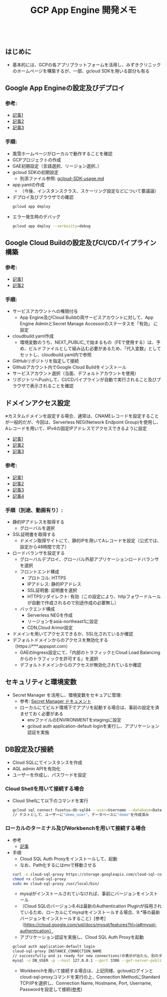 <div align="center">


# GCP App Engine 開発メモ
　　
</div>
<br>

## はじめに
- 基本的には、GCPの各アプリプラットフォームを活用し、みずきクリニックのホームページを構築するが、一部、gcloud SDKを用いる部分も有る


## Google App Engineの設定及びデプロイ
### 参考:
  - [記事1](https://cloud.google.com/appengine/docs/an-overview-of-app-engine?hl=ja)
  - [記事2](https://blog.apar.jp/web/6912/)
  - [記事3](https://blog.g-gen.co.jp/entry/google-app-engine-explained)

### 手順:
- 風雪ホームページがローカルで動作することを確認
- GCPプロジェクトの作成
- GAE初期設定（言語選択、リージョン選択、）
- gcloud SDKの初期設定
  - 別添ファイル参照: [gcloud-SDK-usage.md](./gcloud-SDK-usage.md)
- app.yamlの作成
  - （今後、インスタンスクラス、スケーリング設定などについて要議論）
- デプロイ及びブラウザでの確認
  ```bash
  gcloud app deploy
  ```
- エラー発生時のデバッグ
  ```bash
  gcloud app deploy --verbosity=debug
  ```


## Google Cloud Buildの設定及びCI/CDパイプライン構築
### 参考:
  - [記事1](https://cloud.google.com/build/docs/automating-builds/create-manage-triggers?hl=ja)
  - [記事2](https://qiita.com/suzuki-navi/items/0373f479f5c6e4d98c80)

### 手順:

<!-- - サービスアカウント作成（デフォルトを用いない場合、Cloud Build関連権限付与と合わせて） -->
- サービスアカウントへの権限付与
  - App Engine及びCloud Buildの両サービスアカウントに対して、App Engine AdminとSecret Manage Accessorのステータスを「有効」 に設定
- cloudbuild.yaml作成
  - 環境変数のうち、NEXT_PUBLIC_で始まるもの（FEで使用する）は、予め、ビルドファイルとして組み込む必要があるため、「代入変数」としてセットし、cloudbuild.yaml内で参照
- GitHubリポジトリを指定して接続
- Githubアカウント内でGoogle Cloud Buildをインストール
- サービスアカウント選択（当面、デフォルトアカウントを使用）
  <!-- - デフォルトのサービスアカウントは幅広い権限が付与されているため、別途作成しアタッチすることも検討 -->
- リポジトリへPushして、CI/CDパイプラインが自動で実行されること及びブラウザで表示されることを確認


## ドメインアクセス設定
※カスタムドメインを設定する場合、通常は、CNAMEレコードを設定することが一般的だが、今回は、Serverless NEG(Network Endpoint Group)を使用し、Aレコードを用いて、IPv4の固定IPアドレスでアクセスできるように設定
<!-- - 結果、IPを用いた不正アクセスを防ぐことができる   -->
  - [記事1](https://cloud.google.com/appengine/docs/standard/mapping-custom-domains?hl=ja)
  - [記事2](https://neightbor.jp/blog/app-engine-custom-domain)
  - [記事3](https://recruit.gmo.jp/engineer/jisedai/blog/gae-domain-loadbalancer/)
### 参考:
  - [記事1](https://cloud.google.com/load-balancing/docs/negs/serverless-neg-concepts?hl=ja)
  - [記事2](https://cloud.google.com/vpc/docs/serverless-vpc-access?hl=ja)
  - [記事3](https://zenn.dev/yyykms123/articles/2021-12-24-gae-ip-restriction)
  - [記事4](https://www.youtube.com/watch?v=0CHDPaOIBks)
### 手順（別途、動画有り）:
- 静的IPアドレスを取得する
  - グローバルを選択
- SSL証明書を取得する
  - ドメイン取得サイトにて、静的IPを用いてAレコードを設定（公式では、設定から48時間で完了）
- ロードバランサを設定する
  - グローバルデプロイ、グローバル外部アプリケーションロードバランサを選択
  - フロントエンド構成
    - プロトコル: HTTPS
    - IPアドレス: 静的IPアドレス
    - SSL証明書: 証明書を選択
    - HTTPSリダイレクト: 有効（この設定により、httpフォワードルールが自動で作成されるので別途作成の必要無し）
  - バックエンド構成
    - Serverless NEGを作成
    - リージョンをasia-northeast1に設定
    - CDN,Cloud Armor設定
- ドメインを用いてアクセスできるか、SSL化されているか確認
- デフォルトドメインからのアクセスを無効化する（https://***.appspot.com）
  - GAEのIngress設定にて、「内部のトラフィックとCloud Load Balancingからのトラフィックを許可する」を選択
  - デフォルトドメインからのアクセスが無効化されているか確認


## セキュリティと環境変数
- Secret Manager を活用し、環境変数をセキュアに管理:
  - 参考: [Secret Manager ドキュメント](https://cloud.google.com/build/docs/securing-builds/use-secrets?hl=ja)
  - ローカルにてビルド環境下でアプリを起動する場合は、事前の設定を済ませておく必要がある
    - envファイルのENVIRONMENTをstagingに設定
    - gcloud auth application-default loginを実行し、アプリケーション認証を実施


## DB設定及び接続
- Cloud SQLにてインスタンスを作成
- AQL admin APIを有効化
- ユーザーを作成し、パスワードを設定
### Cloud Shellを用いて接続する場合
- Cloud Shellにて以下のコマンドを実行
  ```bash
  gcloud sql connect fusetsu-db-sql84 --user=Username --database=Database
  // テストとして、ユーザーに"demo_user"、データベースに"demo"を作成済み
  ```
### ローカルのターミナル及びWorkbenchを用いて接続する場合
- 参考
  - [記事](https://cloud.google.com/sql/docs/mysql/connect-instance-auth-proxy?hl=ja#install-proxy)
- 手順
  - Cloud SQL Auth Proxyをインストールして、起動
  - なお、Path化するにはmvで移動させる
  ```bash
  curl -o cloud-sql-proxy https://storage.googleapis.com/cloud-sql-connectors/cloud-sql-proxy/v2.7.1/cloud-sql-proxy.darwin.amd64
  chmod +x cloud-sql-proxy
  sudo mv cloud-sql-proxy /usr/local/bin/
  ```
  - mysqlがインストールされていなければ、事前にバージョンをインストール
  - （Cloud SQLのバージョン8.4は最新のAuthentication Pluginが採用されているため、ローカルにてmysqlをインストールする場合、9.*等の最新バージョンをインストールすること）[参考]（https://cloud.google.com/sql/docs/mysql/features?hl=ja#mysql-authentication）
  - アプリケーション認証を実施し、Cloud SQL Auth Proxyを起動
  ```bash
  gcloud auth application-default login
  cloud-sql-proxy INSTANCE_CONNECTION_NAME
  // successfully and is ready for new connections!の表示が出たら、別のターミナルを開いて以下のコマンドを実行
  mysql -u DB_USER -p --host 127.0.0.1 --port 3306 --get-server-public-key
  ```
  - Workbenchを用いて接続する場合は、上記同様、gcloudログインとcloud-sql-proxyコマンドを実行の上、Connection MethodにStandard TCP/IPを選択し、Connection Name, Hostname, Port, Username, Passwordを設定して接続([参考](https://cloud.google.com/sql/docs/mysql/admin-tools?hl=ja))

